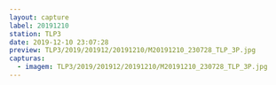 ```yaml
---
layout: capture
label: 20191210
station: TLP3
date: 2019-12-10 23:07:28
preview: TLP3/2019/201912/20191210/M20191210_230728_TLP_3P.jpg
capturas:
  - imagem: TLP3/2019/201912/20191210/M20191210_230728_TLP_3P.jpg
---
```

